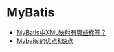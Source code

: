 # MyBatis
* [MyBatis中XML映射有哪些标签？](/面试题库/MyBatis/MyBatis中XML映射有哪些标签？)
* [Mybaits的优点&缺点](/面试题库/MyBatis/Mybaits的优点&缺点)
